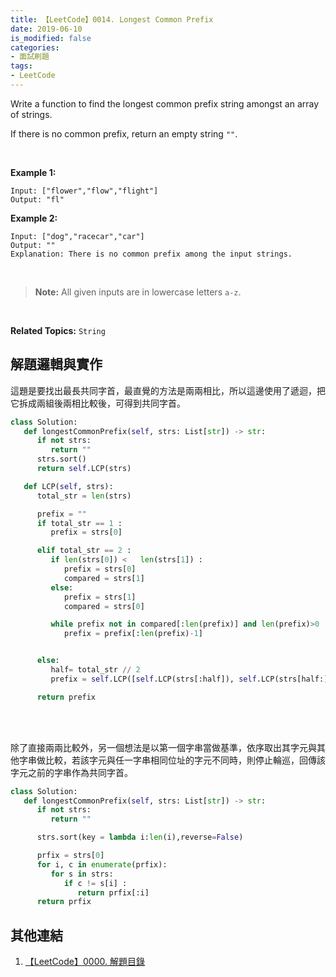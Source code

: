 ```yaml
---
title: 【LeetCode】0014. Longest Common Prefix
date: 2019-06-10
is_modified: false
categories:
- 面試刷題
tags:
- LeetCode
--- 
```


Write a function to find the longest common prefix string amongst an array of strings.

If there is no common prefix, return an empty string  `""`.

<!--more-->
<br class="big">

**Example 1:**
```
Input: ["flower","flow","flight"]
Output: "fl"
```

**Example 2:**
```
Input: ["dog","racecar","car"]
Output: ""
Explanation: There is no common prefix among the input strings.
```
<br class="big">

> **Note:**
All given inputs are in lowercase letters  `a-z`.

<br class="big">

**Related Topics:** `String`



## 解題邏輯與實作
這題是要找出最長共同字首，最直覺的方法是兩兩相比，所以這邊使用了遞迴，把它拆成兩組後兩相比較後，可得到共同字首。

```python
class Solution:
   def longestCommonPrefix(self, strs: List[str]) -> str:
      if not strs:
         return ""
      strs.sort()	
      return self.LCP(strs)

   def LCP(self, strs): 
      total_str = len(strs)      

      prefix = ""
      if total_str == 1 :
         prefix = strs[0]

      elif total_str == 2 :
         if len(strs[0]) <   len(strs[1]) :
            prefix = strs[0]
            compared = strs[1]
         else:
            prefix = strs[1]			
            compared = strs[0]

         while prefix not in compared[:len(prefix)] and len(prefix)>0 :
            prefix = prefix[:len(prefix)-1]


      else:
         half= total_str // 2 
         prefix = self.LCP([self.LCP(strs[:half]), self.LCP(strs[half:])]) 

      return prefix
```

<br class="big"><br class="big">

除了直接兩兩比較外，另一個想法是以第一個字串當做基準，依序取出其字元與其他字串做比較，若該字元與任一字串相同位址的字元不同時，則停止輪巡，回傳該字元之前的字串作為共同字首。

```python
class Solution:
   def longestCommonPrefix(self, strs: List[str]) -> str:
      if not strs:
         return ""

      strs.sort(key = lambda i:len(i),reverse=False) 

      prfix = strs[0]
      for i, c in enumerate(prfix):
         for s in strs:
            if c != s[i] :
               return prfix[:i]
      return prfix
```



## 其他連結
1. [【LeetCode】0000. 解題目錄](/LeetCode-0000-Contents/)